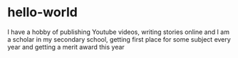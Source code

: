 # hello-world
I have a hobby of publishing Youtube videos, writing stories online and I am a scholar in my secondary school, getting first place for some subject every year and getting a merit award this year
